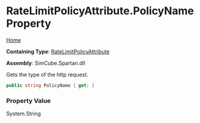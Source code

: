 # RateLimitPolicyAttribute\.PolicyName Property

[Home](../../../../README.md)

**Containing Type**: [RateLimitPolicyAttribute](../README.md)

**Assembly**: SimCube\.Spartan\.dll

  
Gets the type of the http request\.

```csharp
public string PolicyName { get; }
```

### Property Value

System\.String

